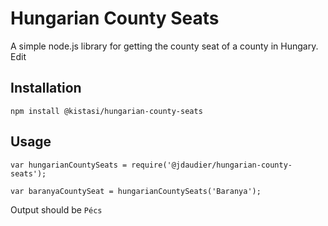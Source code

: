 Hungarian County Seats
======================
A simple node.js library for getting the county seat of a county in Hungary. Edit

## Installation

  `npm install @kistasi/hungarian-county-seats`

## Usage

    var hungarianCountySeats = require('@jdaudier/hungarian-county-seats');

    var baranyaCountySeat = hungarianCountySeats('Baranya');
  
  
  Output should be `Pécs`
